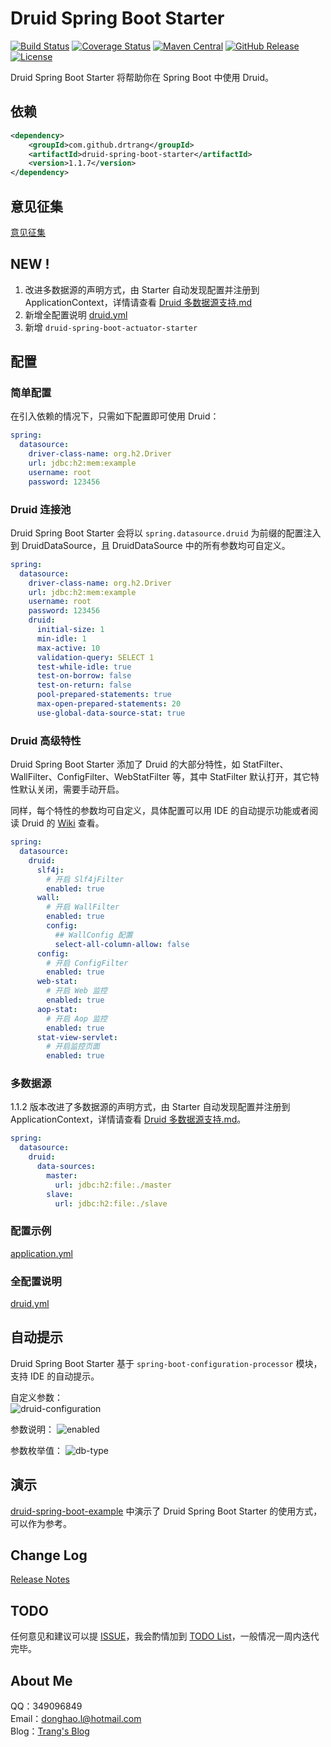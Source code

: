 # Druid Spring Boot Starter

[![Build Status](https://img.shields.io/travis/drtrang/druid-spring-boot/master.svg?style=flat-square)](https://www.travis-ci.org/drtrang/druid-spring-boot)
[![Coverage Status](https://img.shields.io/coveralls/drtrang/druid-spring-boot/master.svg?style=flat-square)](https://coveralls.io/github/drtrang/druid-spring-boot?branch=master)
[![Maven Central](https://img.shields.io/maven-central/v/com.github.drtrang/druid-spring-boot.svg?style=flat-square)](https://maven-badges.herokuapp.com/maven-central/com.github.drtrang/druid-spring-boot)
[![GitHub Release](https://img.shields.io/github/release/drtrang/druid-spring-boot.svg?style=flat-square)](https://github.com/drtrang/druid-spring-boot/releases)
[![License](http://img.shields.io/badge/license-apache%202-blue.svg?style=flat-square)](https://github.com/drtrang/druid-spring-boot/blob/master/LICENSE)

Druid Spring Boot Starter 将帮助你在 Spring Boot 中使用 Druid。


## 依赖
```xml
<dependency>
    <groupId>com.github.drtrang</groupId>
    <artifactId>druid-spring-boot-starter</artifactId>
    <version>1.1.7</version>
</dependency>
```


## 意见征集
[意见征集](https://github.com/drtrang/druid-spring-boot/issues/10)


## NEW !
1. 改进多数据源的声明方式，由 Starter 自动发现配置并注册到 ApplicationContext，详情请查看 [Druid 多数据源支持.md](https://github.com/drtrang/druid-spring-boot/tree/master/docs/Druid%20%E5%A4%9A%E6%95%B0%E6%8D%AE%E6%BA%90%E6%94%AF%E6%8C%81.md)
1. 新增全配置说明 [druid.yml](https://github.com/drtrang/druid-spring-boot/blob/master/druid-spring-boot-example/druid-spring-boot-mybatis-example/src/main/resources/druid.yml)
2. 新增 `druid-spring-boot-actuator-starter`


## 配置
### 简单配置
在引入依赖的情况下，只需如下配置即可使用 Druid：

```yaml
spring:
  datasource:
    driver-class-name: org.h2.Driver
    url: jdbc:h2:mem:example
    username: root
    password: 123456
```

### Druid 连接池
Druid Spring Boot Starter 会将以 `spring.datasource.druid` 为前缀的配置注入到 DruidDataSource，且 DruidDataSource 中的所有参数均可自定义。

```yaml
spring:
  datasource:
    driver-class-name: org.h2.Driver
    url: jdbc:h2:mem:example
    username: root
    password: 123456
    druid:
      initial-size: 1
      min-idle: 1
      max-active: 10
      validation-query: SELECT 1
      test-while-idle: true
      test-on-borrow: false
      test-on-return: false
      pool-prepared-statements: true
      max-open-prepared-statements: 20
      use-global-data-source-stat: true
```

### Druid 高级特性
Druid Spring Boot Starter 添加了 Druid 的大部分特性，如 StatFilter、WallFilter、ConfigFilter、WebStatFilter 等，其中 StatFilter 默认打开，其它特性默认关闭，需要手动开启。

同样，每个特性的参数均可自定义，具体配置可以用 IDE 的自动提示功能或者阅读 Druid 的 [Wiki](https://github.com/alibaba/druid/wiki/%E9%A6%96%E9%A1%B5) 查看。

```yaml
spring:
  datasource:
    druid:
      slf4j:
        # 开启 Slf4jFilter
        enabled: true
      wall:
        # 开启 WallFilter
        enabled: true
        config:
          ## WallConfig 配置
          select-all-column-allow: false
      config:
        # 开启 ConfigFilter
        enabled: true
      web-stat:
        # 开启 Web 监控
        enabled: true
      aop-stat:
        # 开启 Aop 监控
        enabled: true
      stat-view-servlet:
        # 开启监控页面
        enabled: true
```

### 多数据源
1.1.2 版本改进了多数据源的声明方式，由 Starter 自动发现配置并注册到 ApplicationContext，详情请查看 [Druid 多数据源支持.md](https://github.com/drtrang/druid-spring-boot/tree/master/docs/Druid%20%E5%A4%9A%E6%95%B0%E6%8D%AE%E6%BA%90%E6%94%AF%E6%8C%81.md)。

```yaml
spring:
  datasource:
    druid:
      data-sources:
        master:
          url: jdbc:h2:file:./master
        slave:
          url: jdbc:h2:file:./slave
```

### 配置示例
[application.yml](https://github.com/drtrang/druid-spring-boot/blob/master/druid-spring-boot-example/druid-spring-boot-mybatis-example/src/main/resources/application.yml)

### 全配置说明
[druid.yml](https://github.com/drtrang/druid-spring-boot/blob/master/druid-spring-boot-example/druid-spring-boot-mybatis-example/src/main/resources/druid.yml)


## 自动提示
Druid Spring Boot Starter 基于 `spring-boot-configuration-processor` 模块，支持 IDE 的自动提示。

自定义参数：<br>
![druid-configuration](https://user-images.githubusercontent.com/13851701/28149522-c1a3fc96-67c0-11e7-8ea7-630a8b3e5bfb.png)

参数说明：
![enabled](https://user-images.githubusercontent.com/13851701/28149525-d08955bc-67c0-11e7-916c-c8c5acd30b4a.png)

参数枚举值：
![db-type](https://user-images.githubusercontent.com/13851701/28148904-3bb9b07a-67bc-11e7-9912-c7043c2d7de7.png)


## 演示
[druid-spring-boot-example](https://github.com/drtrang/druid-spring-boot/tree/master/druid-spring-boot-example) 中演示了 Druid Spring Boot Starter 的使用方式，可以作为参考。 


## Change Log
[Release Notes](https://github.com/drtrang/druid-spring-boot/releases)


## TODO
任何意见和建议可以提 [ISSUE](https://github.com/drtrang/druid-spring-boot/issues)，我会酌情加到 [TODO List](https://github.com/drtrang/druid-spring-boot/blob/master/TODO.md)，一般情况一周内迭代完毕。


## About Me
QQ：349096849<br>
Email：donghao.l@hotmail.com<br>
Blog：[Trang's Blog](http://blog.trang.space)